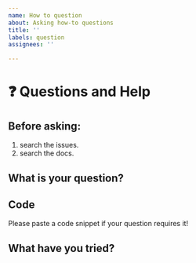 ```yaml
---
name: How to question
about: Asking how-to questions
title: ''
labels: question
assignees: ''

---
```


# ❓ Questions and Help

## Before asking:   
1. search the issues.   
2. search the docs.    

## What is your question?

## Code
Please paste a code snippet if your question requires it!

## What have you tried?

